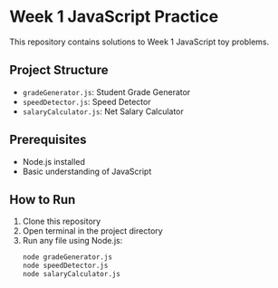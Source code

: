 # Week 1 JavaScript Practice

This repository contains solutions to Week 1 JavaScript toy problems.

## Project Structure
- `gradeGenerator.js`: Student Grade Generator
- `speedDetector.js`: Speed Detector
- `salaryCalculator.js`: Net Salary Calculator

## Prerequisites
- Node.js installed
- Basic understanding of JavaScript

## How to Run
1. Clone this repository
2. Open terminal in the project directory
3. Run any file using Node.js:
   ```bash
   node gradeGenerator.js
   node speedDetector.js
   node salaryCalculator.js